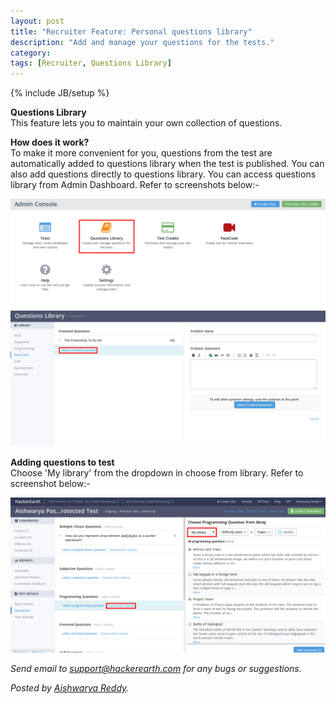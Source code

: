 ```yaml
---
layout: post
title: "Recruiter Feature: Personal questions library"
description: "Add and manage your questions for the tests."
category:
tags: [Recruiter, Questions Library]
---
```

{% include JB/setup %}

**Questions Library**
<br>This feature lets you to maintain your own collection of questions.

**How does it work?**
<br>To make it more convenient for you, questions from the test are automatically added to questions library when the test is published. You can also add questions directly to questions library. You can access questions library from Admin Dashboard.  Refer to screenshots below:-

<img src="/images/admin-console.png" />

<img src="/images/add-to-library.png" />

**Adding questions to test**
<br>Choose 'My library' from the dropdown in choose from library. Refer to screenshot below:-

<img src="/images/add-to-test.png" />

*Send email to support@hackerearth.com for any bugs or suggestions.*

*Posted by [Aishwarya Reddy](http://hck.re/areddy).*